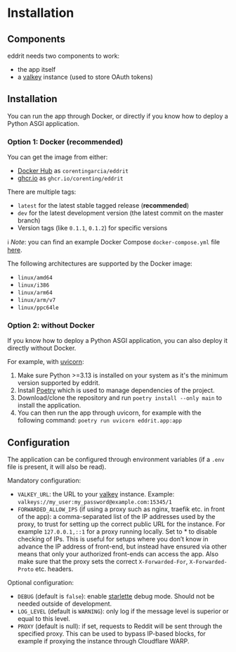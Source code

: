 # Installation

## Components

eddrit needs two components to work:
- the app itself
- a [valkey](https://github.com/valkey-io/valkey) instance (used to store OAuth tokens)

## Installation

You can run the app through Docker, or directly if you know how to deploy a Python ASGI application.

### Option 1: Docker (recommended)

You can get the image from either:
- [Docker Hub](https://hub.docker.com/r/corentingarcia/eddrit) as `corentingarcia/eddrit`
- [ghcr.io](https://github.com/corenting/eddrit/pkgs/container/eddrit) as `ghcr.io/corenting/eddrit`

There are multiple tags:
- `latest` for the latest stable tagged release (**recommended**)
- `dev` for the latest development version (the latest commit on the master branch)
- Version tags (like `0.1.1`, `0.1.2`) for specific versions

ℹ️ *Note*: you can find an example Docker Compose `docker-compose.yml` file [here](./docker-compose.yml).

The following architectures are supported by the Docker image:
- `linux/amd64`
- `linux/i386`
- `linux/arm64`
- `linux/arm/v7`
- `linux/ppc64le`

### Option 2: without Docker

If you know how to deploy a Python ASGI application, you can also deploy it directly without Docker.

For example, with [uvicorn](https://uvicorn.org/):
1. Make sure Python >=3.13 is installed on your system as it's the minimum version supported by eddrit.
2. Install [Poetry](https://python-poetry.org/) which is used to manage dependencies of the project.
3. Download/clone the repository and run `poetry install --only main` to install the application.
4. You can then run the app through uvicorn, for example with the following command: `poetry run uvicorn eddrit.app:app`

## Configuration

The application can be configured through environment variables (if a `.env` file is present, it will also be read).

Mandatory configuration:
- `VALKEY_URL`: the URL to your [valkey](https://github.com/valkey-io/valkey) instance. Example: `valkeys://my_user:my_password@example.com:15345/1`
- `FORWARDED_ALLOW_IPS` (if using a proxy such as nginx, traefik etc. in front of the app): a comma-separated list of the IP addresses used by the proxy, to trust for setting up the correct public URL for the instance. For example `127.0.0.1,::1` for a proxy running locally. Set to * to disable checking of IPs. This is useful for setups where you don’t know in advance the IP address of front-end, but instead have ensured via other means that only your authorized front-ends can access the app.
Also make sure that the proxy sets the correct `X-Forwarded-For`, `X-Forwarded-Proto` etc. headers.


Optional configuration:
- `DEBUG` (default is `false`): enable [starlette](https://www.starlette.io/) debug mode. Should not be needed outside of development.
- `LOG_LEVEL` (default is `WARNING`): only log if the message level is superior or equal to this level.
- `PROXY` (default is null): if set, requests to Reddit will be sent through the specified proxy. This can be used to bypass
IP-based blocks, for example if proxying the instance through Cloudflare WARP.
